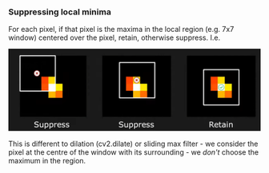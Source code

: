 
### Suppressing local minima

For each pixel, if that pixel is the maxima in the local region (e.g. 7x7 window) centered over the pixel, retain, otherwise suppress. I.e. 

![](misc/Pasted%20image%2020240325154352.png)

This is different to dilation (cv2.dilate) or sliding max filter - we consider the pixel at the centre of the window with its surrounding - we *don't* choose the maximum in the region.
